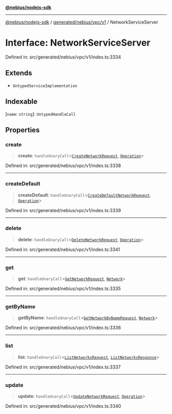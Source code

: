 [**@nebius/nodejs-sdk**](../../../../../README.md)

---

[@nebius/nodejs-sdk](../../../../../README.md) / [generated/nebius/vpc/v1](../README.md) / NetworkServiceServer

# Interface: NetworkServiceServer

Defined in: src/generated/nebius/vpc/v1/index.ts:3334

## Extends

- `UntypedServiceImplementation`

## Indexable

\[`name`: `string`\]: `UntypedHandleCall`

## Properties

### create

> **create**: `handleUnaryCall`\<[`CreateNetworkRequest`](CreateNetworkRequest.md), [`Operation`](../../../common/v1/interfaces/Operation.md)\>

Defined in: src/generated/nebius/vpc/v1/index.ts:3338

---

### createDefault

> **createDefault**: `handleUnaryCall`\<[`CreateDefaultNetworkRequest`](CreateDefaultNetworkRequest.md), [`Operation`](../../../common/v1/interfaces/Operation.md)\>

Defined in: src/generated/nebius/vpc/v1/index.ts:3339

---

### delete

> **delete**: `handleUnaryCall`\<[`DeleteNetworkRequest`](DeleteNetworkRequest.md), [`Operation`](../../../common/v1/interfaces/Operation.md)\>

Defined in: src/generated/nebius/vpc/v1/index.ts:3341

---

### get

> **get**: `handleUnaryCall`\<[`GetNetworkRequest`](GetNetworkRequest.md), [`Network`](Network.md)\>

Defined in: src/generated/nebius/vpc/v1/index.ts:3335

---

### getByName

> **getByName**: `handleUnaryCall`\<[`GetNetworkByNameRequest`](GetNetworkByNameRequest.md), [`Network`](Network.md)\>

Defined in: src/generated/nebius/vpc/v1/index.ts:3336

---

### list

> **list**: `handleUnaryCall`\<[`ListNetworksRequest`](ListNetworksRequest.md), [`ListNetworksResponse`](ListNetworksResponse.md)\>

Defined in: src/generated/nebius/vpc/v1/index.ts:3337

---

### update

> **update**: `handleUnaryCall`\<[`UpdateNetworkRequest`](UpdateNetworkRequest.md), [`Operation`](../../../common/v1/interfaces/Operation.md)\>

Defined in: src/generated/nebius/vpc/v1/index.ts:3340
